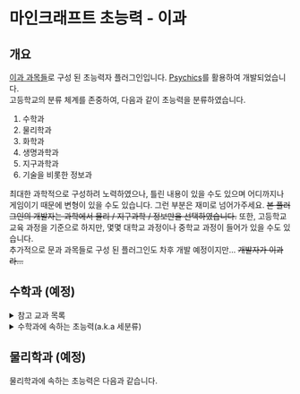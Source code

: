 마인크래프트 초능력 - 이과
=====================
개요
---
[이과 과목들](http://www.edunet.net/nedu/ncicsvc/listSub2015Form.do?menu_id=623 "한국 고등학교 2015년 개정 교육과정 기준")로 구성 된 초능력자 플러그인입니다. 
[Psychics](https://github.com/noonmaru/psychics "")를 활용하여 개발되었습니다.  
고등학교의 분류 체계를 존중하여, 다음과 같이 초능력을 분류하였습니다.
1. 수학과
2. 물리학과
3. 화학과
4. 생명과학과
5. 지구과학과
6. 기술을 비롯한 정보과

최대한 과학적으로 구성하려 노력하였으나, 틀린 내용이 있을 수도 있으며 어디까지나 게임이기 때문에 변형이 있을 수도 있습니다.
그런 부분은 재미로 넘어가주세요.
~~본 플러그인의 개발자는 과학에서 물리 / 지구과학 / 정보만을 선택하였습니다.~~
또한, 고등학교 교육 과정을 기준으로 하지만, 몇몇 대학교 과정이나 중학교 과정이 들어가 있을
수도 있습니다.  
추가적으로 문과 과목들로 구성 된 플러그인도 차후 개발 예정이지만... ~~개발자가 이과라...~~

수학과 (예정)
----------
<details>
<summary>참고 교과 목록</summary>

* 수학
* 수학 I
* 수학 II
* 미적분
* 확률과 통계
* 기하
* 실용 수학
* 경제 수학
* 심화수학 I
* 심화수학 II
* 고급수학 I
* 고급수학 II
</details>

<details>
<summary>수학과에 속하는 초능력(a.k.a 세분류)</summary>  

1. 기하
2. 함수
3. 수와 연산
4. 대수 *(고등학교 교육 과정에 대수가 많은 관계로 2개로 쪼갬.)*
5. 선형대수
6. 미적분
</details>

물리학과 (예정)
------------
물리학과에 속하는 초능력은 다음과 같습니다.
